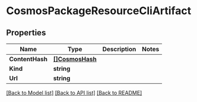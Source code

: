 # CosmosPackageResourceCliArtifact

## Properties
Name | Type | Description | Notes
------------ | ------------- | ------------- | -------------
**ContentHash** | [**[]CosmosHash**](CosmosHash.md) |  | 
**Kind** | **string** |  | 
**Url** | **string** |  | 

[[Back to Model list]](../README.md#documentation-for-models) [[Back to API list]](../README.md#documentation-for-api-endpoints) [[Back to README]](../README.md)


